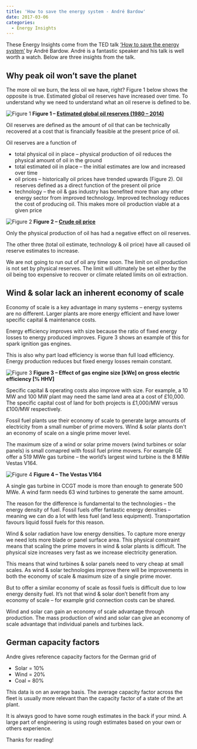 ```yaml
---
title: 'How to save the energy system - André Bardow'
date: 2017-03-06
categories:
  - Energy Insights
---
```

These Energy Insights come from the TED talk [‘How to save the energy system’](https://www.youtube.com/watch?v=3_N-DooApEE) by André Bardow.  André is a fantastic speaker and his talk is well worth a watch.  Below are three insights from the talk.

##  Why peak oil won’t save the planet

The more oil we burn, the less oil we have, right?  Figure 1 below shows the opposite is true. Estimated global oil reserves have increased over time.  To understand why we need to understand what an oil reserve is defined to be.

![Figure 1]({{"/assets/andre_bardow_save/fig1.jpg"}})
**Figure 1 – [Estimated global oil reserves (1980 – 2014)](https://www.forbes.com/sites/rrapier/2016/05/23/the-explosive-growth-of-u-s-oil-reserves/2/#53cbc60772c6)**

Oil reserves are defined as the amount of oil that can be technically recovered at a cost that is financially feasible at the present price of oil. 

Oil reserves are a function of
- total physical oil in place – physical production of oil reduces the physical amount of oil in the ground
- total estimated oil in place – the initial estimates are low and increased over time
- oil prices – historically oil prices have trended upwards (Figure 2). Oil reserves defined as a direct function of the present oil price
- technology – the oil & gas industry has benefited more than any other energy sector from improved technology.  Improved technology reduces the cost of producing oil.  This makes more oil production viable at a given price

![Figure 2]({{"/assets/andre_bardow_save/fig2.png"}})
**Figure 2 –  [Crude oil price](https://commons.wikimedia.org/wiki/File:Oil_price_1950-2010_(real,_nominal).png)**

Only the physical production of oil has had a negative effect on oil reserves.

The other three (total oil estimate, technology & oil price) have all caused oil reserve estimates to increase.

We are not going to run out of oil any time soon. The limit on oil production is not set by physical reserves.  The limit will ultimately be set either by the oil being too expensive to recover or climate related limits on oil extraction.

##  Wind & solar lack an inherent economy of scale

Economy of scale is a key advantage in many systems – energy systems are no different.  Larger plants are more energy efficient and have lower specific capital & maintenance costs.

Energy efficiency improves with size because the ratio of fixed energy losses to energy produced improves.   Figure 3 shows an example of this for spark ignition gas engines.

This is also why part load efficiency is worse than full load efficiency.  Energy production reduces but fixed energy losses remain constant.

![Figure 3]({{"/assets/andre_bardow_save/fig3.png"}})
**Figure 3 – Effect of gas engine size [kWe] on gross electric efficiency [% HHV]**

Specific capital & operating costs also improve with size.  For example, a 10 MW and 100 MW plant may need the same land area at a cost of £10,000.  The specific capital cost of land for both projects is £1,000/MW versus £100/MW respectively.

Fossil fuel plants use their economy of scale to generate large amounts of electricity from a small number of prime movers.  Wind & solar plants don't an economy of scale on a single prime mover level.

The maximum size of a wind or solar prime movers (wind turbines or solar panels) is small comapred with fossil fuel prime movers.  For example GE offer a 519 MWe gas turbine – the world’s largest wind turbine is the 8 MWe Vestas V164.

![Figure 4]({{"/assets/andre_bardow_save/fig4.png"}})
**Figure 4 – The Vestas V164**

A single gas turbine in CCGT mode is more than enough to generate 500 MWe.  A wind farm needs 63 wind turbines to generate the same amount.

The reason for the difference is fundamental to the technologies – the energy density of fuel.  Fossil fuels offer fantastic energy densities – meaning we can do a lot with less fuel (and less equipment).  Transportation favours liquid fossil fuels for this reason.

Wind & solar radiation have low energy densities. To capture more energy we need lots more blade or panel surface area.  This physical constraint means that scaling the prime movers in wind & solar plants is difficult. The physical size increases very fast as we increase electricity generation.

This means that wind turbines & solar panels need to very cheap at small scales. As wind & solar technologies improve there will be improvements in both the economy of scale & maximum size of a single prime mover.

But to offer a similar economy of scale as fossil fuels is difficult due to low energy density fuel.  It’s not that wind & solar don’t benefit from any economy of scale – for example grid connection costs can be shared.

Wind and solar can gain an economy of scale advantage through production.  The mass production of wind and solar can give an economy of scale advantage that individual panels and turbines lack.

##  German capacity factors

Andre gives reference capacity factors for the German grid of
- Solar = 10%
- Wind = 20%
- Coal = 80%

This data is on an average basis.  The average capacity factor across the fleet is usually more relevant than the capacity factor of a state of the art plant.

It is always good to have some rough estimates in the back if your mind.  A large part of engineering is using rough  estimates based on your own or others experience.

Thanks for reading!
